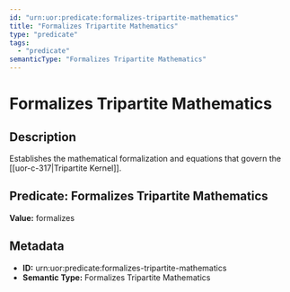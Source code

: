 ```yaml
---
id: "urn:uor:predicate:formalizes-tripartite-mathematics"
title: "Formalizes Tripartite Mathematics"
type: "predicate"
tags:
  - "predicate"
semanticType: "Formalizes Tripartite Mathematics"
---
```


# Formalizes Tripartite Mathematics

## Description

Establishes the mathematical formalization and equations that govern the [[uor-c-317|Tripartite Kernel]].

## Predicate: Formalizes Tripartite Mathematics

**Value:** formalizes

## Metadata

- **ID:** urn:uor:predicate:formalizes-tripartite-mathematics
- **Semantic Type:** Formalizes Tripartite Mathematics
